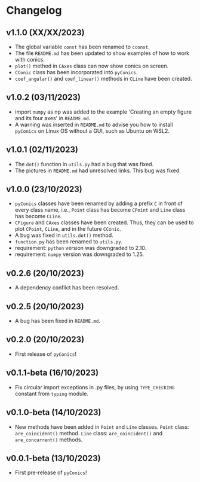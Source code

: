 # Changelog

<!--next-version-placeholder-->

## v1.1.0 (XX/XX/2023)

- The global variable `const` has been renamed to `cconst`.
- The file `README.md` has been updated to show examples of how to
work with conics.
- `plot()` method in `CAxes` class can now show conics on screen.  
- `CConic` class has been incorporated into `pyConics`.
- `coef_angular()` and `coef_linear()` methods in `CLine` have been
created.

## v1.0.2 (03/11/2023)

- import `numpy` as np was added to the example
'Creating an empty figure and its four axes' in `README.md`.
- A warning was inserted in `README.md` to advise you how to
install `pyConics` on Linux OS without a GUI, such as Ubuntu
on WSL2.

## v1.0.1 (02/11/2023)

- The `dot()` function in `utils.py` had a bug that was fixed.
- The pictures in `README.md` had unresolved links. This bug
was fixed.

## v1.0.0 (23/10/2023)

- `pyConics` classes have been renamed by adding a prefix `C` in
front of every class name, i.e., `Point` class has become `CPoint`
and `Line` class has become `CLine`.
- `CFigure` and `CAxes` classes have been created. Thus, they can
be used to plot `CPoint`, `CLine`, and in the future `CConic`.
- A bug was fixed in `utils.dot()` method.
- `function.py` has been renamed to `utils.py`.
- requirement: `python` version was downgraded to 2.10.
- requirement: `numpy` version was downgraded to 1.25.

## v0.2.6 (20/10/2023)

- A dependency conflict has been resolved.

## v0.2.5 (20/10/2023)

- A bug has been fixed in `README.md`.

## v0.2.0 (20/10/2023)

- First release of `pyConics`!

## v0.1.1-beta (16/10/2023)

- Fix circular import exceptions in .py files, by using
`TYPE_CHECKING` constant from `typing` module.

## v0.1.0-beta (14/10/2023)

- New methods have been added in `Point` and `Line` classes.
`Point` class: `are_coincident()` method.
`Line` class: `are_coincident()` and `are_concurrent()` methods.

## v0.0.1-beta (13/10/2023)

- First pre-release of `pyConics`!
